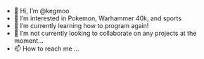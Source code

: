 - 👋 Hi, I’m @kegmoo
- 👀 I’m interested in Pokemon, Warhammer 40k, and sports
- 🌱 I’m currently learning how to program again!
- 💞️ I’m not currently looking to collaborate on any projects at the moment...
- 📫 How to reach me ...

<!---
kegmoo/kegmoo is a ✨ special ✨ repository because its `README.md` (this file) appears on your GitHub profile.
You can click the Preview link to take a look at your changes.
--->
